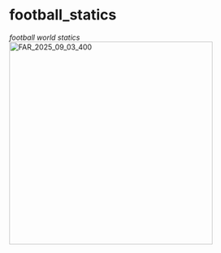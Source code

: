 # football_statics
*football world statics*
<img width="400" height="400" alt="FAR_2025_09_03_400" src="https://github.com/user-attachments/assets/f4f733af-e542-4831-9ee2-2b724476a7da" />
